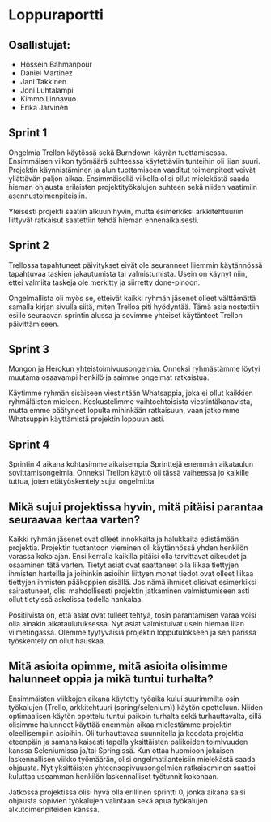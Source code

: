 # Loppuraportti

## Osallistujat:
* Hossein Bahmanpour
* Daniel Martinez
* Jani Takkinen
* Joni Luhtalampi
* Kimmo Linnavuo
* Erika Järvinen

## Sprint 1

Ongelmia Trellon käytössä sekä Burndown-käyrän tuottamisessa. Ensimmäisen viikon työmäärä suhteessa käytettäviin tunteihin oli liian suuri. Projektin käynnistäminen ja alun tuottamiseen vaaditut toimenpiteet veivät yllättävän paljon aikaa. Ensimmäisellä viikolla olisi ollut mielekästä saada hieman ohjausta erilaisten projektityökalujen suhteen sekä niiden vaatimiin asennustoimenpiteisiin.
  
  Yleisesti projekti saatiin alkuun hyvin, mutta esimerkiksi arkkitehtuuriin liittyvät
ratkaisut saatettiin tehdä hieman ennenaikaisesti. 


## Sprint 2

Trellossa tapahtuneet päivitykset eivät ole seuranneet liiemmin käytännössä 
tapahtuvaa taskien jakautumista tai valmistumista. Usein on käynyt niin, ettei 
valmiita taskeja ole merkitty ja siirretty done-pinoon.

  Ongelmallista oli myös se, etteivät kaikki ryhmän jäsenet olleet välttämättä samalla kirjan sivulla siitä, miten Trelloa piti hyödyntää. Tämä asia nostettiin esille seuraavan sprintin alussa ja sovimme yhteiset käytänteet Trellon päivittämiseen.

## Sprint 3

Mongon ja Herokun yhteistoimivuusongelmia. Onneksi ryhmästämme löytyi muutama osaavampi henkilö ja saimme ongelmat ratkaistua. 
  
  Käytimme ryhmän sisäiseen viestintään Whatsappia, joka ei ollut kaikkien ryhmäläisten mieleen. Keskustelimme vaihtoehtoisista viestintäkanavista, mutta emme päätyneet lopulta mihinkään ratkaisuun, vaan jatkoimme Whatsuppin käyttämistä projektin loppuun asti.

## Sprint 4

Sprintin 4 aikana kohtasimme aikaisempia Sprinttejä enemmän aikataulun sovittamisongelmia. Onneksi Trellon käyttö oli tässä vaiheessa jo kaikille tuttua, joten etätyöskentely sujui ongelmitta. 

## Mikä sujui projektissa hyvin, mitä pitäisi parantaa seuraavaa kertaa varten?

Kaikki ryhmän jäsenet ovat olleet innokkaita ja halukkaita edistämään projektia.
Projektin tuotantoon vieminen oli käytännössä yhden henkilön varassa koko ajan. Ensi kerralla kaikilla pitäisi olla tarvittavat oikeudet ja osaaminen tätä varten. Tietyt asiat ovat saattaneet olla liikaa tiettyjen ihmisten harteilla ja joihinkin asioihin liittyen monet tiedot ovat olleet liikaa tiettyjen ihmisten pääkoppien sisällä. Jos nämä ihmiset olisivat esimerkiksi sairastuneet, olisi mahdollisesti projektin jatkaminen valmistumiseen asti ollut
tietyissä askelissa todella hankalaa. 

  Positiivista on, että asiat ovat tulleet tehtyä, tosin parantamisen varaa voisi olla ainakin aikataulutuksessa. Nyt asiat valmistuivat usein hieman liian viimetingassa.
Olemme tyytyväisiä projektin lopputulokseen ja sen parissa työskentely on ollut hauskaa.

## Mitä asioita opimme, mitä asioita olisimme halunneet oppia ja mikä tuntui turhalta?

Ensimmäisten viikkojen aikana käytetty työaika kului suurimmilta osin työkalujen (Trello, arkkitehtuuri (spring/selenium)) käytön opetteluun. Niiden optimaalisen käytön opettelu tuntui paikoin turhalta sekä turhauttavalta, sillä olisimme halunneet käyttää enemmän aikaa mielestämme projektin oleellisempiin asioihin. Oli turhauttavaa suunnitella ja koodata projektia eteenpäin ja samanaikaisesti tapella yksittäisten palikoiden toimivuuden kanssa Seleniumissa
ja/tai Springissä. Kun ottaa huomioon jokaisen laskennallisen viikko työmäärän, olisi ongelmatilanteisiin mielekästä saada ohjausta. Nyt yksittäisten yhteensopivuusongelmien ratkaiseminen saattoi kuluttaa useamman henkilön laskennalliset työtunnit kokonaan.
  
  Jatkossa projektissa olisi hyvä olla erillinen sprintti 0, jonka aikana saisi ohjausta sopivien työkalujen valintaan sekä apua työkalujen alkutoimenpiteiden kanssa.
  


